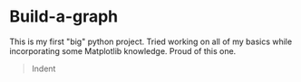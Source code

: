 # Build-a-graph
This is my first "big" python project. Tried working on all of my basics while incorporating some Matplotlib knowledge. Proud of this one.
> Indent
